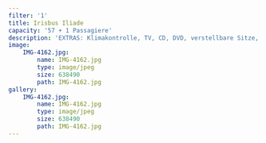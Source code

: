 ```yaml
---
filter: '1'
title: Irisbus Iliade
capacity: '57 + 1 Passagiere'
description: 'EXTRAS: Klimakontrolle, TV, CD, DVD, verstellbare Sitze, Sicherheitsgurt'
image:
    IMG-4162.jpg:
        name: IMG-4162.jpg
        type: image/jpeg
        size: 638490
        path: IMG-4162.jpg
gallery:
    IMG-4162.jpg:
        name: IMG-4162.jpg
        type: image/jpeg
        size: 638490
        path: IMG-4162.jpg
---
```

